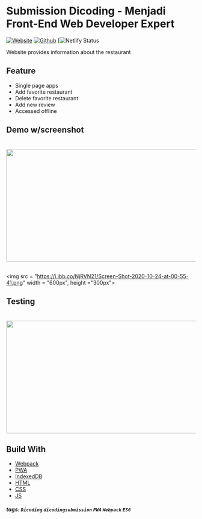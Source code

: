 # Submission Dicoding - Menjadi Front-End Web Developer Expert

[![Website](https://img.shields.io/website?up_color=green&up_message=online&url=https%3A%2F%2Frestroweb.netlify.app)](https://restroweb.netlify.app) [![Github](https://img.shields.io/github/followers/triwibow?label=follow&style=social)](https://github.com/triwibow?tab=followers) [![Netlify Status](https://api.netlify.com/api/v1/badges/bf29bcf8-ae2c-4d1d-ab92-148a782c8c04/deploy-status)

Website provides information about the restaurant

## Feature
* Single page apps
* Add favorite restaurant
* Delete favorite restaurant
* Add new review
* Accessed offline

## Demo w/screenshot

<h1 align='center'> 
<img src = "https://i.ibb.co/mBqsjrh/Screen-Shot-2020-10-24-at-01-34-15.png" width = "600px", height ="300px">
  
  ##
  
<img src = "https://i.ibb.co/NjRVN21/Screen-Shot-2020-10-24-at-00-55-41.png" width = "600px", height ="300px">
</h1>

## Testing

<h1 align='center'> 
<img src = "https://i.ibb.co/qRr9w2d/Screen-Shot-2020-10-24-at-00-56-31.png" width = "600px", height ="300px">
</h1>

## Build With
- [Webpack](https://webpack.js.org/)
- [PWA](https://developers.google.com/web/progressive-web-apps)
- [IndexedDB](https://developers.google.com/web/ilt/pwa/working-with-indexeddb)
- [HTML](https://www.w3schools.com/html/)
- [CSS](https://www.w3schools.com/css/)
- [JS](https://www.javascript.com/)

##### tags: `Dicoding` `dicodingsubmission` `PWA` `Webpack` `ES6`

